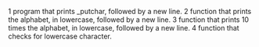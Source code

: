1 program that prints _putchar, followed by a new line.
2 function that prints the alphabet, in lowercase, followed by a new line.
3 function that prints 10 times the alphabet, in lowercase, followed by a new line.
4 function that checks for lowercase character.
